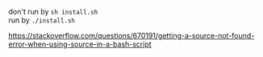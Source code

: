 don't run by `sh install.sh`  
run by `./install.sh`  
  
https://stackoverflow.com/questions/670191/getting-a-source-not-found-error-when-using-source-in-a-bash-script  